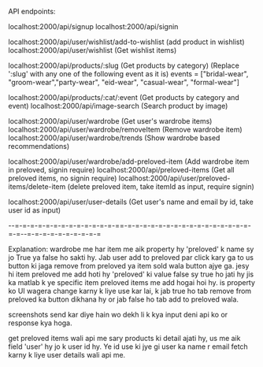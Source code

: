 API endpoints:

localhost:2000/api/signup
localhost:2000/api/signin

localhost:2000/api/user/wishlist/add-to-wishlist (add product in wishlist)
localhost:2000/api/user/wishlist (Get wishlist items)

localhost:2000/api/products/:slug (Get products by category)
(Replace ':slug' with any one of the following event as it is)
events = ["bridal-wear", "groom-wear","party-wear", "eid-wear", "casual-wear", "formal-wear"]

localhost:2000/api/products/:cat/:event (Get products by category and event)
localhost:2000/api/image-search (Search product by image)

localhost:2000/api/user/wardrobe (Get user's wardrobe items)
localhost:2000/api/user/wardrobe/removeItem (Remove wardrobe item)
localhost:2000/api/user/wardrobe/trends (Show wardrobe based recommendations)

localhost:2000/api/user/wardrobe/add-preloved-item (Add wardrobe item in preloved, signin require)
localhost:2000/api/preloved-items (Get all preloved items, no signin require)
localhost:2000/api/user/preloved-items/delete-item (delete preloved item, take itemId as input, require signin)

localhost:2000/api/user/user-details (Get user's name and email by id, take user id as input)

--=-=-=-=-=-=-=-=-=-=-=-=-=-==-=-=-=-=-=-=-=-=-=-=-=-=-=-=-=-=-=-=--=-=-=-=-=-=-=-=-=-=

Explanation:
wardrobe me har item me aik property hy 'preloved' k name sy jo True ya false ho sakti hy. Jab user add to preloved par click kary ga to us button ki jaga remove from preloved ya item sold wala button ajye ga. jesy hi item preloved me add hoti hy 'preloved' ki value false sy true ho jati hy jis ka matlab k ye specific item preloved items me add hogai hoi hy. is property ko UI wagera change karny k liye use kar lai, k jab true ho tab remove from preloved ka button dikhana hy or jab false ho tab add to preloved wala.

screenshots send kar diye hain wo dekh li k kya input deni api ko or response kya hoga.

get preloved items wali api me sary products ki detail ajati hy, us me aik field 'user' hy jo k user id hy. Ye id use ki jye gi user ka name r email fetch karny k liye user details wali api me.
